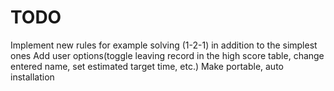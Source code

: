 # TODO
Implement new rules for example solving (1-2-1) in addition to the simplest ones
Add user options(toggle leaving record in the high score table, change entered name, set estimated target time, etc.)
Make portable, auto installation
